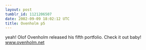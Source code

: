 ```yaml
---
layout: post
tumblr_id: 1121206507
date: 2002-09-09 18:02:12 UTC
title: Ovenholm p5
---
```


yeah! Olof Ovenholm released his fifth portfolio. Check it out baby! <a href="http://www.ovenholm.net/" target="_blank">www.ovenholm.net</a>
